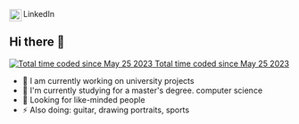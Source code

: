 
<a href="https://linkedin.com/in/tomas-ondrejka](https://www.linkedin.com/in/andrii-pryadko-a897211b2/">
  <img align="left" alt="Tomas Ondrejka LinkedIn" width="22px" src="https://cdn.tomondre.com/icons/linkedinn.svg" />
</a>
LinkedIn
</br>

<div>
  <h2> Hi there 👋</h2>
  <a href="https://wakatime.com/@f613c350-4b98-4ce4-8e5c-d14f7cf322c0">
    <img src="https://wakatime.com/badge/user/f613c350-4b98-4ce4-8e5c-d14f7cf322c0.svg" alt="Total time coded since May 25 2023" /> Total time coded since May 25 2023
  </a>
  <ul>
    <li>🔭 I am currently working on university projects</li>
    <li>🌱 I'm currently studying for a master's degree. computer science</li>
    <li>👯 Looking for like-minded people</li>
    <li>⚡ Also doing: guitar, drawing portraits, sports</li>
  </ul>
<div>
